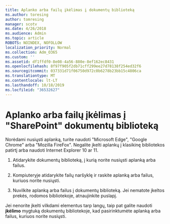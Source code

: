 ```yaml
---
title: Aplanko arba failų įkėlimas į dokumentų biblioteką
ms.author: toresing
author: tomresing
manager: scotv
ms.date: 4/26/2018
ms.audience: Admin
ms.topic: article
ROBOTS: NOINDEX, NOFOLLOW
localization_priority: Normal
ms.collection: Adm_O365
ms.custom: ''
ms.assetid: df1ffdf0-8e08-4a56-880e-8ef162ec8431
ms.openlocfilehash: 8f97f905f2db71cff299ee27d78138f254ed32f6
ms.sourcegitcommit: 037331d71f06750d972c0b6278b23bb15c4806ca
ms.translationtype: MT
ms.contentlocale: lt-LT
ms.lasthandoff: 10/18/2019
ms.locfileid: "36532627"
---
```

# <a name="upload-a-folder-or-files-to-a-sharepoint-document-library"></a>Aplanko arba failų įkėlimas į "SharePoint" dokumentų biblioteką

Norėdami nusiųsti aplanką, turite naudoti "Microsoft Edge", "Google Chrome" arba "Mozilla FireFox". Negalite įkelti aplankų į klasikinę bibliotekos patirtį arba naudoti Internet Explorer 10 ar 11.
  
1. Atidarykite dokumentų biblioteką, į kurią norite nusiųsti aplanką arba failus.
    
2. Kompiuteryje atidarykite failų naršyklę ir raskite aplanką arba failus, kuriuos norite nusiųsti.
    
3. Nuvilkite aplanką arba failus į dokumentų biblioteką. Jei nematote įkeltos prekės, rodomos bibliotekoje, atnaujinkite puslapį. 
    
Jei nenorite įkelti vilkdami elementus tarp langų, taip pat galite naudoti **įkėlimo** mygtuką dokumentų bibliotekoje, kad pasirinktumėte aplanką arba failus, kuriuos norite nusiųsti. 
  

